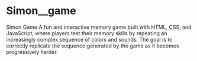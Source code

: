 # Simon__game
Simon Game A fun and interactive memory game built with HTML, CSS, and JavaScript, where players test their memory skills by repeating an increasingly complex sequence of colors and sounds. The goal is to correctly replicate the sequence generated by the game as it becomes progressively harder.

